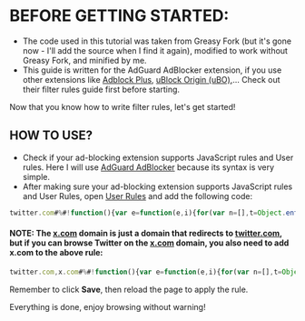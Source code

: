 # BEFORE GETTING STARTED:
- The code used in this tutorial was taken from Greasy Fork (but it's gone now - I'll add the source when I find it again), modified to work without Greasy Fork, and minified by me.
- This guide is written for the AdGuard AdBlocker extension, if you use other extensions like [Adblock Plus](https://help.adblockplus.org/hc/en-us/articles/360062733293-How-to-write-filters), [uBlock Origin (uBO)](https://github.com/gorhill/uBlock/wiki/Static-filter-syntax),... Check out their filter rules guide first before starting.

Now that you know how to write filter rules, let's get started!

## HOW TO USE?

- Check if your ad-blocking extension supports JavaScript rules and User rules. Here I will use [AdGuard AdBlocker](https://adguard.com/kb/general/ad-filtering/create-own-filters/#javascript-rules) because its syntax is very simple.
- After making sure your ad-blocking extension supports JavaScript rules and User Rules, open [User Rules](https://adguard.com/kb/adguard-browser-extension/features/filters/#user-rules) and add the following code:

```javascript
twitter.com#%#!function(){var e=function(e,i){for(var n=[],t=Object.entries(e);t.length>0;){var o=t.pop();i.includes(o[0])&&n.push(o[1]),null!=o[1]&&"object"==typeof o[1]&&(t=t.concat(Object.entries(o[1])))}return n},i=function(i){for(var n of e(i,["media"]))if(Array.isArray(n))for(var t of n)"object"==typeof t&&(delete t.sensitive_media_warning,t.ext_sensitive_media_warning=null);for(var n of e(i,["legacy"]))null!=n&&n.hasOwnProperty("possibly_sensitive")&&"boolean"==typeof n.possibly_sensitive&&(n.possibly_sensitive=!1)},n=window.JSON.parse;Object.defineProperty(JSON,"parse",{value:function(e){var t=n(e);try{null!=t&&i(t)}catch(o){console.log(o)}return t},writable:!1})}();
```

#### NOTE: The [x.com](x.com) domain is just a domain that redirects to [twitter.com](twitter.com), but if you can browse Twitter on the [x.com](x.com) domain, you also need to add x.com to the above rule:

```javascript
twitter.com,x.com#%#!function(){var e=function(e,i){for(var n=[],t=Object.entries(e);t.length>0;){var o=t.pop();i.includes(o[0])&&n.push(o[1]),null!=o[1]&&"object"==typeof o[1]&&(t=t.concat(Object.entries(o[1])))}return n},i=function(i){for(var n of e(i,["media"]))if(Array.isArray(n))for(var t of n)"object"==typeof t&&(delete t.sensitive_media_warning,t.ext_sensitive_media_warning=null);for(var n of e(i,["legacy"]))null!=n&&n.hasOwnProperty("possibly_sensitive")&&"boolean"==typeof n.possibly_sensitive&&(n.possibly_sensitive=!1)},n=window.JSON.parse;Object.defineProperty(JSON,"parse",{value:function(e){var t=n(e);try{null!=t&&i(t)}catch(o){console.log(o)}return t},writable:!1})}();
```

Remember to click **Save**, then reload the page to apply the rule.

Everything is done, enjoy browsing without warning!
